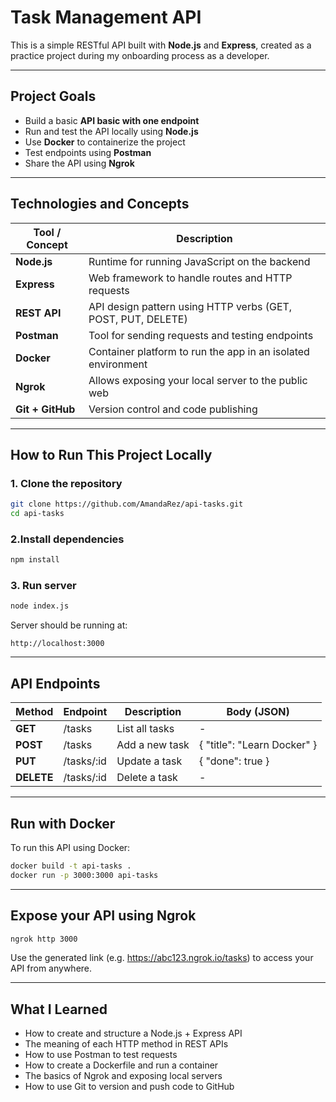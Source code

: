 # Task Management API

This is a simple RESTful API built with **Node.js** and **Express**, created as a practice project during my onboarding process as a developer.

---

## Project Goals

- Build a basic **API basic with one endpoint**  
- Run and test the API locally using **Node.js**
- Use **Docker** to containerize the project
- Test endpoints using **Postman**
- Share the API using **Ngrok**

---

## Technologies and Concepts

| Tool / Concept     | Description                                                       |
|--------------------|-------------------------------------------------------------------|
| **Node.js**        | Runtime for running JavaScript on the backend                     |
| **Express**        | Web framework to handle routes and HTTP requests                  |
| **REST API**       | API design pattern using HTTP verbs (GET, POST, PUT, DELETE)      |
| **Postman**        | Tool for sending requests and testing endpoints                   |
| **Docker**         | Container platform to run the app in an isolated environment      |
| **Ngrok**          | Allows exposing your local server to the public web               |
| **Git + GitHub**   | Version control and code publishing                               |

---

## How to Run This Project Locally

### 1. Clone the repository

```bash
git clone https://github.com/AmandaRez/api-tasks.git
cd api-tasks
```

### 2.Install dependencies

```bash
npm install
```

### 3. Run server

```bash
node index.js
```
Server should be running at:

```arduino
http://localhost:3000
```

---

## API Endpoints


|Method     |Endpoint   |Description   |Body (JSON)                 |
|-----------|-----------|--------------|----------------------------|
| **GET**   | /tasks    |List all tasks| -                          |
| **POST**  | /tasks    |Add a new task|{ "title": "Learn Docker" } |
| **PUT**   | /tasks/:id|Update a task |	{ "done": true }          |
| **DELETE**| /tasks/:id|Delete a task | -                          |

---

## Run with Docker


To run this API using Docker:

```bash
docker build -t api-tasks .
docker run -p 3000:3000 api-tasks
```

---

## Expose your API using Ngrok


```bash
ngrok http 3000
```
Use the generated link (e.g. https://abc123.ngrok.io/tasks) to access your API from anywhere.

---

## What I Learned


- How to create and structure a Node.js + Express API
- The meaning of each HTTP method in REST APIs
- How to use Postman to test requests
- How to create a Dockerfile and run a container
- The basics of Ngrok and exposing local servers
- How to use Git to version and push code to GitHub




